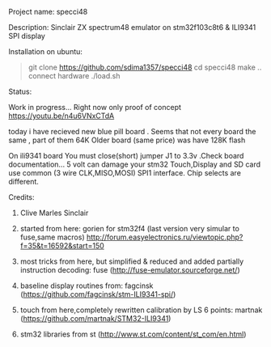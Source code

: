 Project name: specci48

Description:   Sinclair ZX spectrum48 emulator on stm32f103c8t6 & ILI9341 SPI display
  
Installation on ubuntu:
>git clone https://github.com/sdima1357/specci48
>cd specci48
>make 
.. connect hardware
>./load.sh

Status:

Work in progress... Right now only proof of concept
https://youtu.be/n4u6VNxCTdA

today i have recieved new blue pill board .
Seems that not every board the same , part of them 64K 
Older board (same price) was have 128K flash 

On ili9341 board You must close(short) jumper J1 to 3.3v .Check board documentation... 5 volt can damage your stm32
Touch,Display and SD card use common (3 wire CLK,MISO,MOSI) SPI1 interface. Chip selects are different.

Credits:
1. Clive Marles Sinclair
1. started from here: 
gorien for stm32f4 (last version very simular to fuse,same macros)
http://forum.easyelectronics.ru/viewtopic.php?f=35&t=16592&start=150

1. most tricks from here, but simplified & reduced and added partially instruction decoding: 
fuse (http://fuse-emulator.sourceforge.net/)

1. baseline display routines from: 
fagcinsk (https://github.com/fagcinsk/stm-ILI9341-spi/)

1. touch from here,completely rewritten calibration by LS 6 points: 
martnak (https://github.com/martnak/STM32-ILI9341)

1. stm32 libraries from st (http://www.st.com/content/st_com/en.html)
